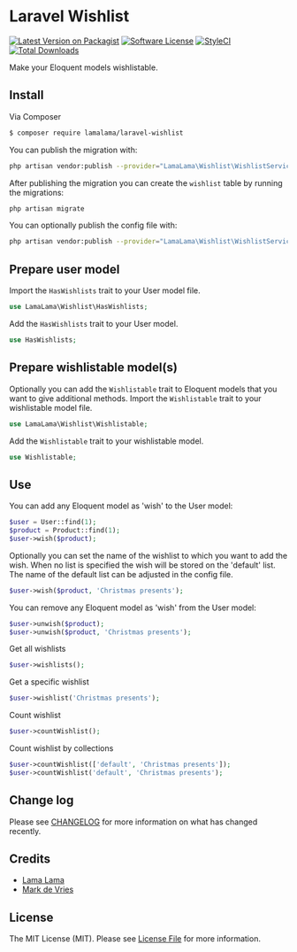 # Laravel Wishlist

[![Latest Version on Packagist](https://img.shields.io/packagist/v/lamalama/laravel-wishlist.svg?style=flat-square)](https://packagist.org/packages/lamalama/laravel-wishlist)
[![Software License](https://img.shields.io/badge/license-MIT-brightgreen.svg?style=flat-square)](LICENSE.md)
[![StyleCI](https://github.styleci.io/repos/268217938/shield?branch=master)](https://github.styleci.io/repos/268217938)
[![Total Downloads](https://img.shields.io/packagist/dt/lamalama/laravel-wishlist.svg?style=flat-square)](https://packagist.org/packages/lamalama/laravel-wishlist)

Make your Eloquent models wishlistable.

## Install

Via Composer

```bash
$ composer require lamalama/laravel-wishlist
```

You can publish the migration with:

```bash
php artisan vendor:publish --provider="LamaLama\Wishlist\WishlistServiceProvider" --tag="migrations"
```

After publishing the migration you can create the `wishlist` table by running the migrations:

```bash
php artisan migrate
```

You can optionally publish the config file with:

```bash
php artisan vendor:publish --provider="LamaLama\Wishlist\WishlistServiceProvider" --tag="config"
```

## Prepare user model

Import the ```HasWishlists``` trait to your User model file.

```php
use LamaLama\Wishlist\HasWishlists;
```

Add the ```HasWishlists``` trait to your User model.

```php
use HasWishlists;
```

## Prepare wishlistable model(s)

Optionally you can add the ```Wishlistable``` trait to Eloquent models that you want to give additional methods.
Import the ```Wishlistable``` trait to your wishlistable model file.

```php
use LamaLama\Wishlist\Wishlistable;
```

Add the ```Wishlistable``` trait to your wishlistable model.

```php
use Wishlistable;
```

## Use

You can add any Eloquent model as 'wish' to the User model:

```php
$user = User::find(1);
$product = Product::find(1);
$user->wish($product);
```

Optionally you can set the name of the wishlist to which you want to add the wish. When no list is specified the wish will be stored on the 'default' list. The name of the default list can be adjusted in the config file.

```php
$user->wish($product, 'Christmas presents');
```

You can remove any Eloquent model as 'wish' from the User model:

```php
$user->unwish($product);
$user->unwish($product, 'Christmas presents');
```

Get all wishlists

```php
$user->wishlists();
```

Get a specific wishlist

```php
$user->wishlist('Christmas presents');
```

Count wishlist

```php
$user->countWishlist();
```

Count wishlist by collections

```php
$user->countWishlist(['default', 'Christmas presents']);
$user->countWishlist('default', 'Christmas presents');
```

## Change log

Please see [CHANGELOG](CHANGELOG.md) for more information on what has changed recently.

## Credits

- [Lama Lama](https://github.com/lamalamaNL)
- [Mark de Vries](https://github.com/lamalamaMark)

## License

The MIT License (MIT). Please see [License File](LICENSE.md) for more information.
